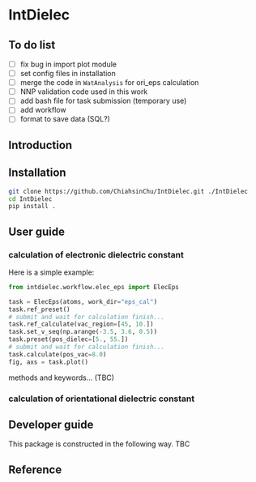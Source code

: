 # IntDielec

## To do list

- [ ] fix bug in import plot module
- [ ] set config files in installation
- [ ] merge the code in `WatAnalysis` for ori_eps calculation
- [ ] NNP validation code used in this work
- [ ] add bash file for task submission (temporary use)
- [ ] add workflow
- [ ] format to save data (SQL?)

## Introduction

## Installation

```bash
git clone https://github.com/ChiahsinChu/IntDielec.git ./IntDielec
cd IntDielec
pip install .
```

## User guide

### calculation of electronic dielectric constant

Here is a simple example:

```python
from intdielec.workflow.elec_eps import ElecEps

task = ElecEps(atoms, work_dir="eps_cal")
task.ref_preset()
# submit and wait for calculation finish...
task.ref_calculate(vac_region=[45, 10.])
task.set_v_seq(np.arange(-3.5, 3.6, 0.5))
task.preset(pos_dielec=[5., 55.])
# submit and wait for calculation finish...
task.calculate(pos_vac=8.0)
fig, axs = task.plot()
```

methods and keywords... (TBC)

### calculation of orientational dielectric constant

## Developer guide

This package is constructed in the following way. TBC

## Reference

